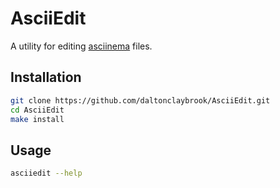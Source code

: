# AsciiEdit

A utility for editing [asciinema](https://asciinema.org/) files.

## Installation

```bash
git clone https://github.com/daltonclaybrook/AsciiEdit.git
cd AsciiEdit
make install
```

## Usage

```bash
asciiedit --help
```
